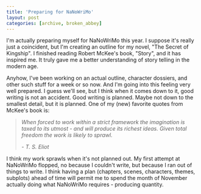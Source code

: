 ```yaml
---
title: 'Preparing for NaNoWriMo'
layout: post
categories: [archive, broken_abbey]
---
```

I'm actually preparing myself for NaNoWriMo this year. I suppose it's
really just a coincident, but I'm creating an outline for my novel, "The
Secret of Kingship". I finished reading Robert McKee's book, "Story",
and it has inspired me. It truly gave me a better understanding of story
telling in the modern age.

Anyhow, I've been working on an actual outline, character dossiers, and
other such stuff for a week or so now. And I'm going into this feeling
very well prepared. I guess we'll see, but I think when it comes down to
it, good writing is not an accident. Good writing is planned. Maybe not
down to the smallest detail, but it is planned. One of my (new) favorite
quotes from McKee's book is:

> *When forced to work within a strict framework the imagination is taxed
> to its utmost - and will produce its richest ideas. Given total freedom
> the work is likely to sprawl.*
> 
> *- T. S. Eliot*

I think my work sprawls when it's not planned out. My first attempt at
NaNoWriMo flopped, no because I couldn't write, but because I ran out of
things to write. I think having a plan (chapters, scenes, characters,
themes, subplots) ahead of time will permit me to spend the month of
November actually doing what NaNoWriMo requires - producing quantity.
